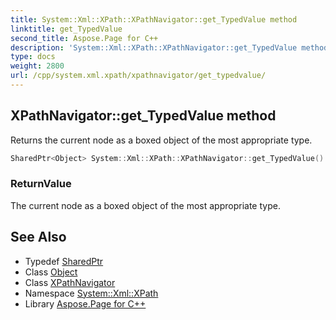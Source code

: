 ```yaml
---
title: System::Xml::XPath::XPathNavigator::get_TypedValue method
linktitle: get_TypedValue
second_title: Aspose.Page for C++
description: 'System::Xml::XPath::XPathNavigator::get_TypedValue method. Returns the current node as a boxed object of the most appropriate type in C++.'
type: docs
weight: 2800
url: /cpp/system.xml.xpath/xpathnavigator/get_typedvalue/
---
```

## XPathNavigator::get_TypedValue method


Returns the current node as a boxed object of the most appropriate type.

```cpp
SharedPtr<Object> System::Xml::XPath::XPathNavigator::get_TypedValue() override
```


### ReturnValue

The current node as a boxed object of the most appropriate type.

## See Also

* Typedef [SharedPtr](../../../system/sharedptr/)
* Class [Object](../../../system/object/)
* Class [XPathNavigator](../)
* Namespace [System::Xml::XPath](../../)
* Library [Aspose.Page for C++](../../../)
